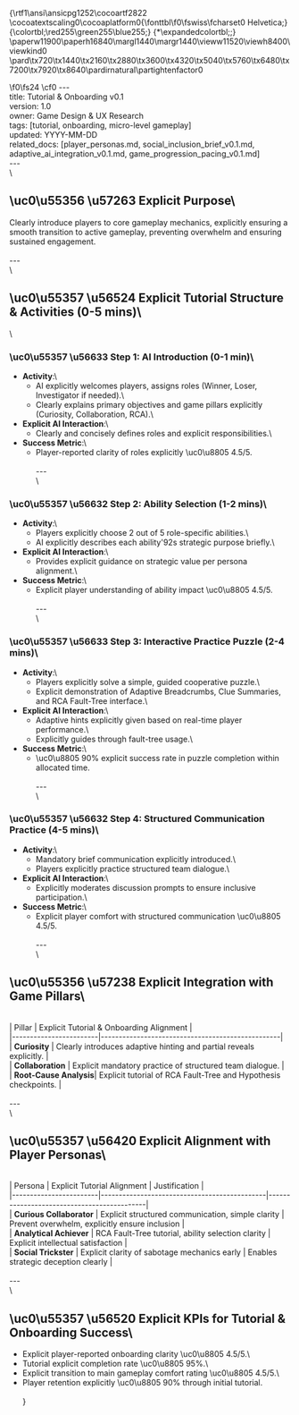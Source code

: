 {\rtf1\ansi\ansicpg1252\cocoartf2822
\cocoatextscaling0\cocoaplatform0{\fonttbl\f0\fswiss\fcharset0 Helvetica;}
{\colortbl;\red255\green255\blue255;}
{\*\expandedcolortbl;;}
\paperw11900\paperh16840\margl1440\margr1440\vieww11520\viewh8400\viewkind0
\pard\tx720\tx1440\tx2160\tx2880\tx3600\tx4320\tx5040\tx5760\tx6480\tx7200\tx7920\tx8640\pardirnatural\partightenfactor0

\f0\fs24 \cf0 ---\
title: Tutorial & Onboarding v0.1\
version: 1.0\
owner: Game Design & UX Research\
tags: [tutorial, onboarding, micro-level gameplay]\
updated: YYYY-MM-DD\
related_docs: [player_personas.md, social_inclusion_brief_v0.1.md, adaptive_ai_integration_v0.1.md, game_progression_pacing_v0.1.md]\
---\
\
## \uc0\u55356 \u57263  Explicit Purpose\
Clearly introduce players to core gameplay mechanics, explicitly ensuring a smooth transition to active gameplay, preventing overwhelm and ensuring sustained engagement.\
\
---\
\
## \uc0\u55357 \u56524  Explicit Tutorial Structure & Activities (0-5 mins)\
\
### \uc0\u55357 \u56633  Step 1: AI Introduction (0-1 min)\
- **Activity**:\
  - AI explicitly welcomes players, assigns roles (Winner, Loser, Investigator if needed).\
  - Clearly explains primary objectives and game pillars explicitly (Curiosity, Collaboration, RCA).\
- **Explicit AI Interaction**:\
  - Clearly and concisely defines roles and explicit responsibilities.\
- **Success Metric**:\
  - Player-reported clarity of roles explicitly \uc0\u8805  4.5/5.\
\
---\
\
### \uc0\u55357 \u56632  Step 2: Ability Selection (1-2 mins)\
- **Activity**:\
  - Players explicitly choose 2 out of 5 role-specific abilities.\
  - AI explicitly describes each ability\'92s strategic purpose briefly.\
- **Explicit AI Interaction**:\
  - Provides explicit guidance on strategic value per persona alignment.\
- **Success Metric**:\
  - Explicit player understanding of ability impact \uc0\u8805  4.5/5.\
\
---\
\
### \uc0\u55357 \u56633  Step 3: Interactive Practice Puzzle (2-4 mins)\
- **Activity**:\
  - Players explicitly solve a simple, guided cooperative puzzle.\
  - Explicit demonstration of Adaptive Breadcrumbs, Clue Summaries, and RCA Fault-Tree interface.\
- **Explicit AI Interaction**:\
  - Adaptive hints explicitly given based on real-time player performance.\
  - Explicitly guides through fault-tree usage.\
- **Success Metric**:\
  - \uc0\u8805  90% explicit success rate in puzzle completion within allocated time.\
\
---\
\
### \uc0\u55357 \u56632  Step 4: Structured Communication Practice (4-5 mins)\
- **Activity**:\
  - Mandatory brief communication explicitly introduced.\
  - Players explicitly practice structured team dialogue.\
- **Explicit AI Interaction**:\
  - Explicitly moderates discussion prompts to ensure inclusive participation.\
- **Success Metric**:\
  - Explicit player comfort with structured communication \uc0\u8805  4.5/5.\
\
---\
\
## \uc0\u55356 \u57238  Explicit Integration with Game Pillars\
\
| Pillar                 | Explicit Tutorial & Onboarding Alignment        |\
|------------------------|--------------------------------------------------|\
| **Curiosity**          | Clearly introduces adaptive hinting and partial reveals explicitly. |\
| **Collaboration**      | Explicit mandatory practice of structured team dialogue. |\
| **Root-Cause Analysis**| Explicit tutorial of RCA Fault-Tree and Hypothesis checkpoints. |\
\
---\
\
## \uc0\u55357 \u56420  Explicit Alignment with Player Personas\
\
| Persona                | Explicit Tutorial Alignment                  | Justification                              |\
|------------------------|----------------------------------------------|--------------------------------------------|\
| **Curious Collaborator** | Explicit structured communication, simple clarity | Prevent overwhelm, explicitly ensure inclusion |\
| **Analytical Achiever**  | RCA Fault-Tree tutorial, ability selection clarity | Explicit intellectual satisfaction         |\
| **Social Trickster**     | Explicit clarity of sabotage mechanics early | Enables strategic deception clearly        |\
\
---\
\
## \uc0\u55357 \u56520  Explicit KPIs for Tutorial & Onboarding Success\
- Explicit player-reported onboarding clarity \uc0\u8805  4.5/5.\
- Tutorial explicit completion rate \uc0\u8805  95%.\
- Explicit transition to main gameplay comfort rating \uc0\u8805  4.5/5.\
- Player retention explicitly \uc0\u8805  90% through initial tutorial.\
\
}